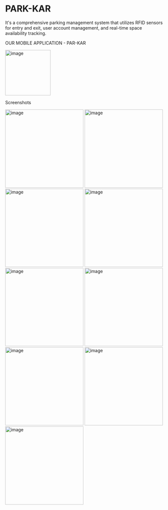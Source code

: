 # PARK-KAR
It's a comprehensive parking management system that utilizes RFID sensors for entry and exit, user account management, and real-time space availability tracking.

OUR MOBILE APPLICATION - PAR-KAR


<img width="145" alt="image" src="https://github.com/varad-nikam/PARK-KAR/assets/108221745/5afffe6a-c72e-46ac-b359-ac450fbc463f">


Screenshots


<img width="250" alt="image" src="https://github.com/varad-nikam/PARK-KAR/assets/108221745/ad28479d-c05c-4f83-bff7-ced83a72f77a">
<img width="250" alt="image" src="https://github.com/varad-nikam/PARK-KAR/assets/108221745/b7d0be28-e37c-4407-8239-c68705fdebd8">
<img width="250" alt="image" src="https://github.com/varad-nikam/PARK-KAR/assets/108221745/de5de6a6-bbd5-4011-9f1c-9a5a90643823">
<img width="250" alt="image" src="https://github.com/varad-nikam/PARK-KAR/assets/108221745/1aa6fba6-5061-4461-b1b3-bbcc8f5d5813">
<img width="250" alt="image" src="https://github.com/varad-nikam/PARK-KAR/assets/108221745/baa1bb14-d89c-4ca8-9112-1631457785b0">
<img width="250" alt="image" src="https://github.com/varad-nikam/PARK-KAR/assets/108221745/f6b7961a-acd7-458a-a656-c0dbf9198e79">
<img width="250" alt="image" src="https://github.com/varad-nikam/PARK-KAR/assets/108221745/cdb2102f-37b6-42ee-9cc3-0a20dda05838">
<img width="250" alt="image" src="https://github.com/varad-nikam/PARK-KAR/assets/108221745/78e22d74-c2a3-44b7-9312-2d0609932918">
<img width="250" alt="image" src="https://github.com/varad-nikam/PARK-KAR/assets/108221745/9e42bbee-a921-4a4f-be27-b0069bf34852">











